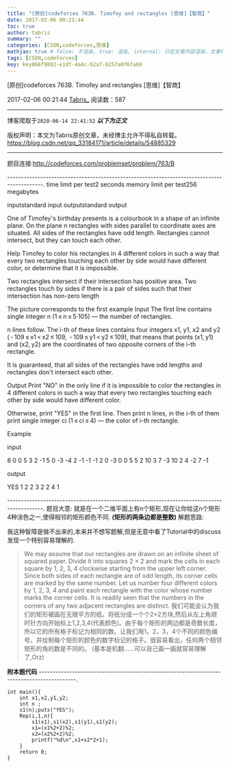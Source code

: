 ```yaml
---
title: "[原创]codeforces 763B. Timofey and rectangles [思维]【智商】"
date: 2017-02-06 00:21:44
toc: true
author: tabris
summary: ""
categories: [CSDN,codeforces,思维]
mathjax: true # false: 不渲染, true: 渲染, internal: 只在文章内部渲染，文章列表中不渲染
tags: [CSDN,codeforces]
key: key866f9892-e1df-4a4c-b2a7-9257a076fa69
---
```


[原创]codeforces 763B. Timofey and rectangles [思维]【智商】

2017-02-06 00:21:44  [Tabris_](https://me.csdn.net/qq_33184171) 阅读数：587

---

博客爬取于`2020-06-14 22:41:52`
***以下为正文***

版权声明：本文为Tabris原创文章，未经博主允许不得私自转载。
https://blog.csdn.net/qq_33184171/article/details/54885329

<!-- more -->

---

题目连接:http://codeforces.com/problemset/problem/763/B

-------------------------------------------------------------------------------------------.
time limit per test2 seconds
memory limit per test256 megabytes

inputstandard input
outputstandard output

One of Timofey's birthday presents is a colourbook in a shape of an infinite plane. On the plane n rectangles with sides parallel to coordinate axes are situated. All sides of the rectangles have odd length. Rectangles cannot intersect, but they can touch each other.

Help Timofey to color his rectangles in 4 different colors in such a way that every two rectangles touching each other by side would have different color, or determine that it is impossible.

Two rectangles intersect if their intersection has positive area. Two rectangles touch by sides if there is a pair of sides such that their intersection has non-zero length

The picture corresponds to the first example
Input
The first line contains single integer n (1 ≤ n ≤ 5·105) — the number of rectangles.

n lines follow. The i-th of these lines contains four integers x1, y1, x2 and y2 ( - 109 ≤ x1 < x2 ≤ 109,  - 109 ≤ y1 < y2 ≤ 109), that means that points (x1, y1) and (x2, y2) are the coordinates of two opposite corners of the i-th rectangle.

It is guaranteed, that all sides of the rectangles have odd lengths and rectangles don't intersect each other.

Output
Print "NO" in the only line if it is impossible to color the rectangles in 4 different colors in such a way that every two rectangles touching each other by side would have different color.

Otherwise, print "YES" in the first line. Then print n lines, in the i-th of them print single integer ci (1 ≤ ci ≤ 4) — the color of i-th rectangle.

Example

input

8
0 0 5 3
2 -1 5 0
-3 -4 2 -1
-1 -1 2 0
-3 0 0 5
5 2 10 3
7 -3 10 2
4 -2 7 -1

output

YES
1
2
2
3
2
2
4
1

-------------------------------------------------------------------------------------------.
题目大意:
就是在一个二维平面上有n个矩形,现在让你给这n个矩形4种涂色之一,使得相邻的矩形颜色不同.
**(矩形的两条边都是整数)**
解题思路:

我这种智障是做不出来的,本来并不想写题解,但是无意中看了Tutorial中的discuss发现一个特别容易理解的.
>We may assume that our rectangles are drawn on an infinite sheet of squared paper. Divide it into squares 2 × 2 and mark the cells in each square by 1, 2, 3, 4 clockwise starting from the upper left corner. Since both sides of each rectangle are of odd length, its corner cells are marked by the same number. Let us number four different colors by 1, 2, 3, 4 and paint each rectangle with the color whose number marks the corner cells. It is readily seen that the numbers in the corners of any two adjacent rectangles are distinct.
>我们可能会认为我们的矩形被画在无限平方的纸。将纸分成一个个2×2方块,然后从左上角顺时针方向开始标上1,2,3,4(代表颜色)。由于每个矩形的两边都是奇数长度，所以它的所有格子标记为相同的数。让我们用1，2，3，4个不同的颜色编号，并绘制每个矩形的颜色的数字标记的格子。很容易看出，任何两个相邻矩形的角的数是不同的。
(基本是机翻......可以自己画一画就容易理解了,Orz)

**附本题代码**
-------------------------------------------------------------------------------------------.
```
int main(){
    int x1,x2,y1,y2;
    int n ;
    s1(n);puts("YES");
    Rep(i,1,n){
        s1(x1),s1(x2),s1(y1),s1(y2);
        x1=(x1%2+2)%2;
        x2=(x2%2+2)%2;
        printf("%d\n",x1+x2*2+1);
    }
    return 0;
}
```
